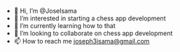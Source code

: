 - 👋 Hi, I’m @JoseIsama
- 👀 I’m interested in starting a chess app development
- 🌱 I’m currently learning how to that
- 💞️ I’m looking to collaborate on chess app development
- 📫 How to reach me joseph3isama@gmail.com

<!---
JoseIsama/JoseIsama is a ✨ special ✨ repository because its `README.md` (this file) appears on your GitHub profile.
You can click the Preview link to take a look at your changes.
--->
